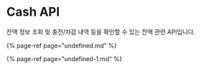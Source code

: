# Cash API

잔액 정보 조회 및 충전/차감 내역 등을 확인할 수 있는 잔액 관련 API입니다.

{% page-ref page="undefined.md" %}

{% page-ref page="undefined-1.md" %}



